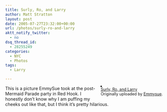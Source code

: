 ```yaml
---
title: Surly, Ro, and Larry
author: Matt Stratton
layout: post
date: 2005-07-27T23:32:00+00:00
url: /photos/surly-ro-and-larry
aktt_notify_twitter:
  - no
dsq_thread_id:
  - 28255249
categories:
  - NYC
  - Photos
tags:
  - Larry

---
```

<div style="float:right;margin-left:10px;margin-bottom:10px;">
  <a title="photo sharing" href="https://www.flickr.com/photos/emmysue/23577025/"><img style="border:solid 2px #000000;" src="https://photos19.flickr.com/23577025_be7e9f4ef7_m.jpg" alt="" /></a><br /> <span style="font-size:.9em;margin-top:0;"> <a href="https://www.flickr.com/photos/emmysue/23577025/">Surly, Ro, and Larry</a><br /> Originally uploaded by <a href="https://www.flickr.com/people/emmysue/">Emmysue</a>. </span>
</div>

This is a picture EmmySue took at the post-Mermaid Parade party in Red Hook. I honestly don&#8217;t know why I am puffing my cheeks out like that, but I think it&#8217;s pretty hilarious.